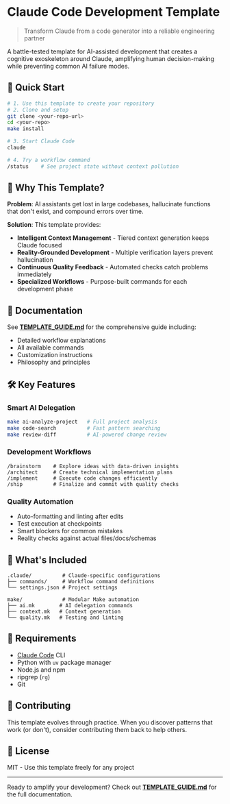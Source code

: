 # Claude Code Development Template

> Transform Claude from a code generator into a reliable engineering partner

A battle-tested template for AI-assisted development that creates a cognitive exoskeleton around Claude, amplifying human decision-making while preventing common AI failure modes.

## 🚀 Quick Start

```bash
# 1. Use this template to create your repository
# 2. Clone and setup
git clone <your-repo-url>
cd <your-repo>
make install

# 3. Start Claude Code
claude

# 4. Try a workflow command
/status    # See project state without context pollution
```

## 🎯 Why This Template?

**Problem**: AI assistants get lost in large codebases, hallucinate functions that don't exist, and compound errors over time.

**Solution**: This template provides:
- **Intelligent Context Management** - Tiered context generation keeps Claude focused
- **Reality-Grounded Development** - Multiple verification layers prevent hallucination
- **Continuous Quality Feedback** - Automated checks catch problems immediately
- **Specialized Workflows** - Purpose-built commands for each development phase

## 📖 Documentation

See **[TEMPLATE_GUIDE.md](TEMPLATE_GUIDE.md)** for the comprehensive guide including:
- Detailed workflow explanations
- All available commands
- Customization instructions
- Philosophy and principles

## 🛠️ Key Features

### Smart AI Delegation
```bash
make ai-analyze-project   # Full project analysis
make code-search          # Fast pattern searching
make review-diff          # AI-powered change review
```

### Development Workflows
```
/brainstorm    # Explore ideas with data-driven insights
/architect     # Create technical implementation plans
/implement     # Execute code changes efficiently
/ship          # Finalize and commit with quality checks
```

### Quality Automation
- Auto-formatting and linting after edits
- Test execution at checkpoints
- Smart blockers for common mistakes
- Reality checks against actual files/docs/schemas

## 📁 What's Included

```
.claude/          # Claude-specific configurations
├── commands/     # Workflow command definitions
└── settings.json # Project settings

make/             # Modular Make automation
├── ai.mk        # AI delegation commands
├── context.mk   # Context generation
└── quality.mk   # Testing and linting
```

## 🔧 Requirements

- [Claude Code](https://claude.ai/code) CLI
- Python with `uv` package manager
- Node.js and npm
- ripgrep (`rg`)
- Git

## 🤝 Contributing

This template evolves through practice. When you discover patterns that work (or don't), consider contributing them back to help others.

## 📄 License

MIT - Use this template freely for any project

---

Ready to amplify your development? Check out **[TEMPLATE_GUIDE.md](TEMPLATE_GUIDE.md)** for the full documentation.